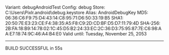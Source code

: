 Variant: debugAndroidTest
Config: debug
Store: C:\Users\Pixlr\.android\debug.keystore
Alias: AndroidDebugKey
MD5: 06:36:C6:F9:75:D4:43:14:C8:95:71:D6:50:33:19:B5
SHA1: 20:50:7E:E3:23:CE:F4:38:35:A5:F8:C9:2D:CD:BF:D5:D7:11:79:4D
SHA-256: 2B:FA:18:B9:14:78:02:1C:45:D5:B2:24:33:EC:2C:36:D3:75:95:87:7E:C6:98:AA:E7:18:74:9C:46:A4:B4:E0
Valid until: Tuesday, November 25, 2053

---

BUILD SUCCESSFUL in 55s
